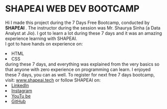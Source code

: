 # SHAPEAI WEB DEV BOOTCAMP
Hi I made this project during the 7 Days Free Bootcamp, conducted by <b> SHAPEAI </b>. The instructor during the session was Mr. Shaurya Sinha (a Data Analyst at Jio). I got to learn a lot during these 7 days and it was an amazing experience learning with SHAPEAI. <br>I got to have hands on experience on: <li>HTML <li>CSS <br>during these 7 days, and everything was explained from the very basics so that anyone with zero experience on programming can learn. I enjoyed these 7 days, you can as well. To register for next free 7 days bootcamp, visit: www.shapeai.tech or follow SHAPEAI on:  <li><a href="https://in.linkedin.com/company/shapeai">LinkedIn</a>     <li><a href="https://www.instagram.com/shape.ai/?hl=en">Instagram</a>    <li><a href="https://www.youtube.com/channel/UCTUvDLTW9meuDXWcbmISPdA">YouTu be</a>   <li><a href="https://github.com/shapeai">GitHub</a> 

